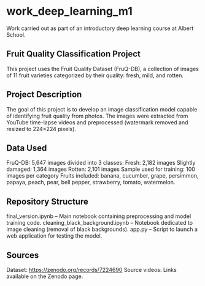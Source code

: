 # work_deep_learning_m1
Work carried out as part of an introductory deep learning course at Albert School.

## Fruit Quality Classification Project
This project uses the Fruit Quality Dataset (FruQ-DB), a collection of images of 11 fruit varieties categorized by their quality: fresh, mild, and rotten.

## Project Description
The goal of this project is to develop an image classification model capable of identifying fruit quality from photos.
The images were extracted from YouTube time-lapse videos and preprocessed (watermark removed and resized to 224×224 pixels).

## Data Used
FruQ-DB: 5,647 images divided into 3 classes:
Fresh: 2,182 images
Slightly damaged: 1,364 images
Rotten: 2,101 images
Sample used for training: 100 images per category
Fruits included: banana, cucumber, grape, persimmon, papaya, peach, pear, bell pepper, strawberry, tomato, watermelon.

## Repository Structure
final_version.ipynb – Main notebook containing preprocessing and model training code.
cleaning_black_background.ipynb – Notebook dedicated to image cleaning (removal of black backgrounds).
app.py – Script to launch a web application for testing the model.

## Sources
Dataset: https://zenodo.org/records/7224690
Source videos: Links available on the Zenodo page.
